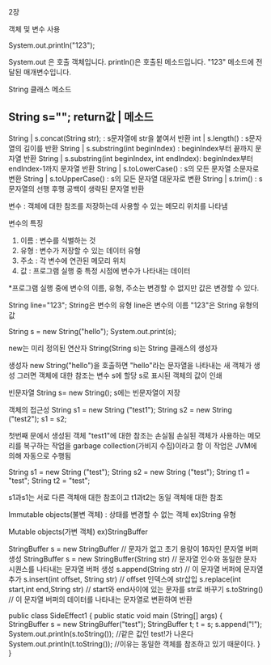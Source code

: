2장

객체 및 변수 사용

System.out.println("123");

System.out 은 호출 객체입니다.
println()은 호출된 메소드입니다.
"123" 메소드에 전달된 매개변수입니다.


String 클래스 메소드


String s="";
return값 | 메소드
-----------------------------------------------------------
String  | s.concat(String str); : s문자열에 str을 붙여서 반환
 int    | s.length() : s문자열의 길이를 반환
String  | s.substring(int beginIndex) : beginIndex부터 끝까지 문자열 반환
String  | s.substring(int beginIndex, int endIndex): beginIndex부터 endIndex-1까지 문자열 반환
String  | s.toLowerCase() : s의 모든 문자열 소문자로 변환
String  | s.toUpperCase() : s의 모든 문자열 대문자로 변환
String  | s.trim() : s문자열의 선행 후행 공백이 생략된 문자열 반환


변수 : 객체에 대한 참조를 저장하는데 사용할 수 있는 메모리 위치를 나타냄

변수의 특징
1. 이름 : 변수를 식별하는 것
2. 유형 : 변수가 저장할 수 있는 데이터 유형
3. 주소 : 각 변수에 연관된 메모리 위치
4. 값 : 프로그램 실행 중 특정 시점에 변수가 나타내는 데이터

*프로그램 실행 중에 변수의 이름, 유형, 주소는 변경할 수 없지만 값은 변경할 수 있다.

String line="123";
String은 변수의 유형
line은 변수의 이름
"123"은 String 유형의 값


String s = new String("hello");
System.out.print(s);

new는 미리 정의된 연산자
String(String s)는 String 클래스의 생성자

생성자 new String("hello")을 호출하면 "hello"라는 문자열을 나타내는 새 객체가 생성
그러면 객체에 대한 참조는 변수 s에 할당
s로 표시된 객체의 값이 인쇄

빈문자열
String s= new String();
s에는 빈문자열이 저장


객체의 접근성
String s1 = new String ("test1");
String s2 = new String ("test2");
s1 = s2;

첫번째 문에서 생성된 객체 "test1"에 대한 참조는 손실됨
손실된 객체가 사용하는 메모리를 복구하는 작업을 garbage collection(가비지 수집)이라고 함
이 작업은 JVM에 의해 자동으로 수행됨


String s1 = new String ("test");
String s2 = new String ("test");
String t1 = "test";
String t2 = "test";

s1과s1는 서로 다른 객체애 대한 참조이고
t1과t2는 동일 객체애 대한 참조

Immutable objects(불변 객체) : 상태를 변경할 수 없는 객체
ex)String 유형

Mutable objects(가변 객체) 
ex)StringBuffer

StringBuffer s = new StringBuffer // 문자가 없고 초기 용량이 16자인 문자열 버퍼 생성
StringBuffer s = new StringBuffer(String str) // 문자열 인수와 동일한 문자 시퀀스를 나타내는 문자열 버퍼 생성
s.append(String str) // 이 문자열 버퍼에 문자열 추가
s.insert(int offset, String str) // offset 인덱스에 str삽입
s.replace(int start,int end,String str) // start와 end사이에 있는 문자를 str로 바꾸기
s.toString() // 이 문자열 버퍼의 데이터를 나타내는 문자열로 변환하여 반환


public class SideEffect1 {
    public static void main (String[] args) {
        StringBuffer s = new StringBuffer("test");
        StringBuffer t;
        t = s;
        s.append("!");
        System.out.println(s.toString()); //같은 값인 test!가 나온다
        System.out.println(t.toString()); //이유는 동일한 객체를 참조하고 있기 때문이다.
    }
}



